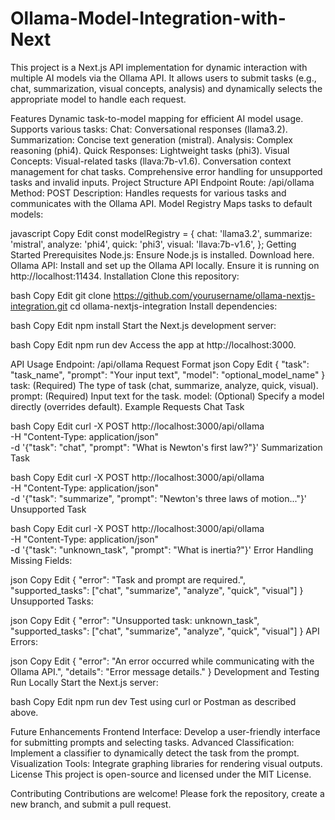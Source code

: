 # Ollama-Model-Integration-with-Next
This project is a Next.js API implementation for dynamic interaction with multiple AI models via the Ollama API. It allows users to submit tasks (e.g., chat, summarization, visual concepts, analysis) and dynamically selects the appropriate model to handle each request.

Features
Dynamic task-to-model mapping for efficient AI model usage.
Supports various tasks:
Chat: Conversational responses (llama3.2).
Summarization: Concise text generation (mistral).
Analysis: Complex reasoning (phi4).
Quick Responses: Lightweight tasks (phi3).
Visual Concepts: Visual-related tasks (llava:7b-v1.6).
Conversation context management for chat tasks.
Comprehensive error handling for unsupported tasks and invalid inputs.
Project Structure
API Endpoint
Route: /api/ollama
Method: POST
Description: Handles requests for various tasks and communicates with the Ollama API.
Model Registry
Maps tasks to default models:

javascript
Copy
Edit
const modelRegistry = {
  chat: 'llama3.2',
  summarize: 'mistral',
  analyze: 'phi4',
  quick: 'phi3',
  visual: 'llava:7b-v1.6',
};
Getting Started
Prerequisites
Node.js: Ensure Node.js is installed. Download here.
Ollama API: Install and set up the Ollama API locally. Ensure it is running on http://localhost:11434.
Installation
Clone this repository:

bash
Copy
Edit
git clone https://github.com/yourusername/ollama-nextjs-integration.git
cd ollama-nextjs-integration
Install dependencies:

bash
Copy
Edit
npm install
Start the Next.js development server:

bash
Copy
Edit
npm run dev
Access the app at http://localhost:3000.

API Usage
Endpoint: /api/ollama
Request Format
json
Copy
Edit
{
  "task": "task_name",
  "prompt": "Your input text",
  "model": "optional_model_name"
}
task: (Required) The type of task (chat, summarize, analyze, quick, visual).
prompt: (Required) Input text for the task.
model: (Optional) Specify a model directly (overrides default).
Example Requests
Chat Task

bash
Copy
Edit
curl -X POST http://localhost:3000/api/ollama \
-H "Content-Type: application/json" \
-d '{"task": "chat", "prompt": "What is Newton\'s first law?"}'
Summarization Task

bash
Copy
Edit
curl -X POST http://localhost:3000/api/ollama \
-H "Content-Type: application/json" \
-d '{"task": "summarize", "prompt": "Newton\'s three laws of motion..."}'
Unsupported Task

bash
Copy
Edit
curl -X POST http://localhost:3000/api/ollama \
-H "Content-Type: application/json" \
-d '{"task": "unknown_task", "prompt": "What is inertia?"}'
Error Handling
Missing Fields:

json
Copy
Edit
{
  "error": "Task and prompt are required.",
  "supported_tasks": ["chat", "summarize", "analyze", "quick", "visual"]
}
Unsupported Tasks:

json
Copy
Edit
{
  "error": "Unsupported task: unknown_task",
  "supported_tasks": ["chat", "summarize", "analyze", "quick", "visual"]
}
API Errors:

json
Copy
Edit
{
  "error": "An error occurred while communicating with the Ollama API.",
  "details": "Error message details."
}
Development and Testing
Run Locally
Start the Next.js server:

bash
Copy
Edit
npm run dev
Test using curl or Postman as described above.

Future Enhancements
Frontend Interface: Develop a user-friendly interface for submitting prompts and selecting tasks.
Advanced Classification: Implement a classifier to dynamically detect the task from the prompt.
Visualization Tools: Integrate graphing libraries for rendering visual outputs.
License
This project is open-source and licensed under the MIT License.

Contributing
Contributions are welcome! Please fork the repository, create a new branch, and submit a pull request.
